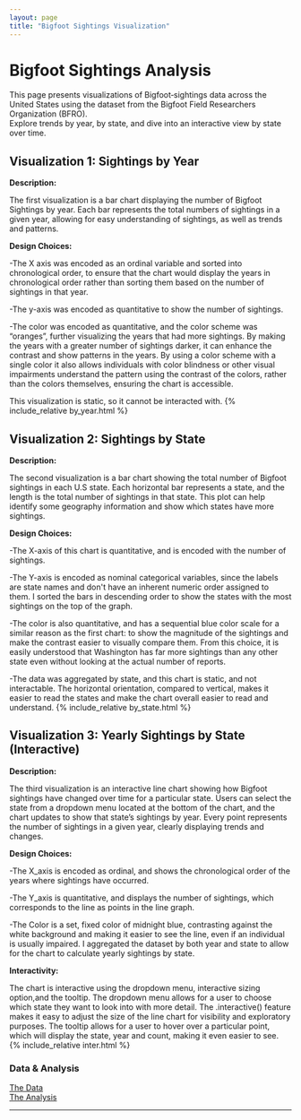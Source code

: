 ```yaml
---
layout: page
title: "Bigfoot Sightings Visualization"
---
```


# Bigfoot Sightings Analysis

This page presents visualizations of Bigfoot‑sightings data across the United States using the dataset from the Bigfoot Field Researchers Organization (BFRO).  
Explore trends by year, by state, and dive into an interactive view by state over time.

## Visualization 1: Sightings by Year 

**Description:**

The first visualization is a bar chart displaying the number of Bigfoot Sightings by year. Each bar represents the total numbers of sightings in a given year, allowing for easy understanding of sightings, as well as trends and patterns. 

**Design Choices:**

-The X axis was encoded as an ordinal variable and sorted into chronological order, to ensure that the chart would display the years in chronological order rather than sorting them based on the number of sightings in that year.

-The y-axis was encoded as quantitative to show the number of sightings. 

-The color was encoded as quantitative, and the color scheme was “oranges”, further visualizing the years that had more sightings. By making the years with a greater number of sightings darker, it can enhance the contrast and show patterns in the years. By using a color scheme with a single color it also allows individuals with color blindness or other visual impairments understand the pattern using the contrast of the colors, rather than the colors themselves, ensuring the chart is accessible. 

This visualization is static, so it cannot be interacted with. 
{% include_relative by_year.html %}

## Visualization 2: Sightings by State 
**Description:**

The second visualization is a bar chart showing the total number of Bigfoot sightings in each U.S state. Each horizontal bar represents a state, and the length is the total number of sightings in that state. This plot can help identify some geography information and show which states have more sightings. 

**Design Choices:**

-The X-axis of this chart is quantitative, and is encoded with the number of sightings.

-The Y-axis is encoded as nominal categorical variables, since the labels are state names and don't have an inherent numeric order assigned to them. I sorted the bars in descending order to show the states with the most sightings on the top of the graph. 

-The color is also quantitative, and has a sequential blue color scale for a similar reason as the first chart: to show the magnitude of the sightings and make the contrast easier to visually compare them. From this choice, it is easily understood that Washington has far more sightings than any other state even without looking at the actual number of reports. 

-The data was aggregated by state, and this chart is static, and not interactable. The horizontal orientation, compared to vertical, makes it easier to read the states and make the chart overall easier to read and understand. 
{% include_relative by_state.html %}

## Visualization 3: Yearly Sightings by State (Interactive)  
**Description:**

The third visualization is an interactive line chart showing how Bigfoot sightings have changed over time for a particular state. Users can select the state from a dropdown menu located at the bottom of the chart, and the chart updates to show that state’s sightings by year. Every point represents the number of sightings in a given year, clearly displaying trends and changes. 

**Design Choices:**

-The X_axis is encoded as ordinal, and shows the chronological order of the years where sightings have occurred. 

-The Y_axis is quantitative, and displays the number of sightings, which corresponds to the line as points in the line graph. 

-The Color is a set, fixed color of midnight blue, contrasting against the white background and making it easier to see the line, even if an individual is usually impaired. I aggregated the dataset by both year and state to allow for the chart to calculate yearly sightings by state. 

**Interactivity:**

The chart is interactive using the dropdown menu, interactive sizing option,and the tooltip. The dropdown menu allows for a user to choose which state they want to look into with more detail. The .interactive() feature makes it easy to adjust the size of the line chart for visibility and exploratory purposes. The tooltip allows for a user to hover over a particular point, which will display the state, year and count, making it even easier to see. 
{% include_relative inter.html %}

### Data & Analysis  
[The Data](https://raw.githubusercontent.com/UIUC-iSchool-DataViz/is445_data/main/bfro_reports_fall2022.csv)  
[The Analysis](https://github.com/mtrzu/mtrzu.github.io/blob/main/python_notebooks/Workbook.ipynb)

---